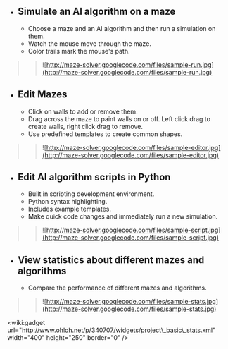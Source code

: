   * ## Simulate an AI algorithm on a maze ##
    * Choose a maze and an AI algorithm and then run a simulation on them.
    * Watch the mouse move through the maze.
    * Color trails mark the mouse's path.
> > ![http://maze-solver.googlecode.com/files/sample-run.jpg](http://maze-solver.googlecode.com/files/sample-run.jpg)

  * ## Edit Mazes ##
    * Click on walls to add or remove them.
    * Drag across the maze to paint walls on or off. Left click drag to create walls, right click drag to remove.
    * Use predefined templates to create common shapes.
> > ![http://maze-solver.googlecode.com/files/sample-editor.jpg](http://maze-solver.googlecode.com/files/sample-editor.jpg)

  * ## Edit AI algorithm scripts in Python ##
    * Built in scripting development environment.
    * Python syntax highlighting.
    * Includes example templates.
    * Make quick code changes and immediately run a new simulation.
> > ![http://maze-solver.googlecode.com/files/sample-script.jpg](http://maze-solver.googlecode.com/files/sample-script.jpg)

  * ## View statistics about different mazes and algorithms ##
    * Compare the performance of different mazes and algorithms.
> > ![http://maze-solver.googlecode.com/files/sample-stats.jpg](http://maze-solver.googlecode.com/files/sample-stats.jpg)


&lt;wiki:gadget url="http://www.ohloh.net/p/340707/widgets/project\_basic\_stats.xml" width="400" height="250"  border="0" /&gt;